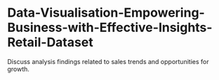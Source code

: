 # Data-Visualisation-Empowering-Business-with-Effective-Insights-Retail-Dataset
Discuss analysis findings related to sales trends and opportunities for growth.
